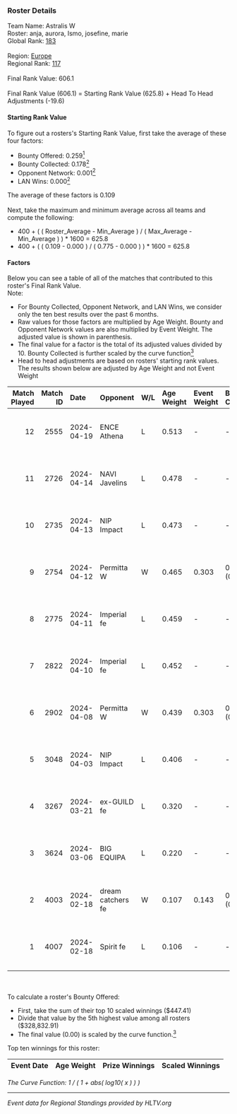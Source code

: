 ### Roster Details<br />
Team Name: Astralis W<br />
Roster: anja, aurora, Ismo, josefine, marie<br />
Global Rank: [183](../standings_global.md)<br />
<br />
Region: [Europe]( ../standings_europe.md)<br />
Regional Rank: [117]( ../standings_europe.md)<br />
<br />
Final Rank Value:  606.1<br />
<br />
Final Rank Value (606.1) = Starting Rank Value (625.8) + Head To Head Adjustments (-19.6)<br />

#### Starting Rank Value<br />
To figure out a rosters's Starting Rank Value, first take the average of these four factors:<br />
- Bounty Offered: 0.259[<sup>1</sup>](#table2)
- Bounty Collected: 0.178[<sup>2</sup>](#table1)
- Opponent Network: 0.001[<sup>2</sup>](#table1)
- LAN Wins: 0.000[<sup>2</sup>](#table1)

The average of these factors is 0.109<br />
<br />
Next, take the maximum and minimum average across all teams and compute the following:<br />
- 400 + ( ( Roster_Average - Min_Average ) / ( Max_Average - Min_Average ) ) * 1600 = 625.8
- 400 + ( ( 0.109 - 0.000 ) / ( 0.775 - 0.000 ) ) * 1600 = 625.8


#### Factors<br />
Below you can see a table of all of the matches that contributed to this roster's Final Rank Value.<br />
Note:<br />

- For Bounty Collected, Opponent Network, and LAN Wins, we consider only the ten best results over the past 6 months.
- Raw values for those factors are multiplied by Age Weight. Bounty and Opponent Network values are also multiplied by Event Weight. The adjusted value is shown in parenthesis.
- The final value for a factor is the total of its adjusted values divided by 10. Bounty Collected is further scaled by the curve function[<sup>3</sup>](#curveFunction)
- Head to head adjustments are based on rosters' starting rank values. The results shown below are adjusted by Age Weight and not Event Weight
<span id="table1"></span><br />


| Match Played | Match ID | Date       | Opponent          | W/L | Age Weight | Event Weight | Bounty Collected | Opponent Network | LAN Wins  | H2H Adj. | Roster                              |
| -: | -: | :- | :- | :- | :- | :- | :- | :- | :- | -: | :- |
|           12 |     2555 | 2024-04-19 | ENCE Athena       | L   | 0.513      | -            | -                | -                | -         |    -7.56 | anja, aurora, Ismo, josefine, marie |
|           11 |     2726 | 2024-04-14 | NAVI Javelins     | L   | 0.478      | -            | -                | -                | -         |    -3.56 | anja, aurora, Ismo, josefine, marie |
|           10 |     2735 | 2024-04-13 | NIP Impact        | L   | 0.473      | -            | -                | -                | -         |    -5.17 | anja, aurora, Ismo, josefine, marie |
|            9 |     2754 | 2024-04-12 | Permitta W        | W   | 0.465      | 0.303        | 0.000 (0.000)    | 0.017 (0.002)    | 0 (0.000) |     5.06 | anja, aurora, Ismo, josefine, marie |
|            8 |     2775 | 2024-04-11 | Imperial fe       | L   | 0.459      | -            | -                | -                | -         |    -1.16 | anja, aurora, Ismo, josefine, marie |
|            7 |     2822 | 2024-04-10 | Imperial fe       | L   | 0.452      | -            | -                | -                | -         |    -1.15 | anja, aurora, Ismo, josefine, marie |
|            6 |     2902 | 2024-04-08 | Permitta W        | W   | 0.439      | 0.303        | 0.000 (0.000)    | 0.017 (0.002)    | 0 (0.000) |     4.73 | anja, aurora, Ismo, josefine, marie |
|            5 |     3048 | 2024-04-03 | NIP Impact        | L   | 0.406      | -            | -                | -                | -         |    -4.85 | anja, aurora, Ismo, josefine, marie |
|            4 |     3267 | 2024-03-21 | ex-GUILD fe       | L   | 0.320      | -            | -                | -                | -         |    -4.53 | anja, aurora, Ismo, josefine, marie |
|            3 |     3624 | 2024-03-06 | BIG EQUIPA        | L   | 0.220      | -            | -                | -                | -         |    -2.06 | anja, aurora, Ismo, josefine, marie |
|            2 |     4003 | 2024-02-18 | dream catchers fe | W   | 0.107      | 0.143        | 0.016 (0.000)    | 0.170 (0.003)    | 0 (0.000) |     2.11 | anja, aurora, Ismo, josefine, marie |
|            1 |     4007 | 2024-02-18 | Spirit fe         | L   | 0.106      | -            | -                | -                | -         |    -1.50 | anja, aurora, Ismo, josefine, marie |

<br />
<span id="table2"></span><br />
To calculate a roster's Bounty Offered:<br />

- First, take the sum of their top 10 scaled winnings ($447.41)
- Divide that value by the 5th highest value among all rosters ($328,832.91)
- The final value (0.00) is scaled by the curve function.[<sup>3</sup>](#curveFunction)

Top ten winnings for this roster:<br />

| Event Date | Age Weight | Prize Winnings | Scaled Winnings |
| :- | -: | :- | :- |


<span id="curveFunction"></span>_The Curve Function: 1 / ( 1 + abs( log10( x ) ) )_<br />

---
_Event data for Regional Standings provided by HLTV.org_<br />
